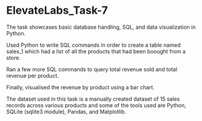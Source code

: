# ElevateLabs_Task-7
The task showcases basic database handling, SQL, and data visualization in Python.

Used Python to write SQL commands in order to create a table named sales_1 which had a list of all the products that had been boought from a store. 

Ran a few more SQL commands to query total revenue sold and total revenue per product. 

Finally, visualised the revenue by product using a bar chart. 

The dataset used in this task is a manually created dataset of 15 sales records across various products and some of the tools used are Python, SQLite (sqlite3 module), Pandas, and Matplotlib. 
